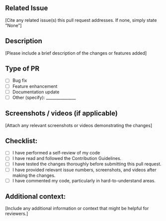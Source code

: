 ## Related Issue
[Cite any related issue(s) this pull request addresses. If none, simply state "None”]

## Description
[Please include a brief description of the changes or features added]

## Type of PR

- [ ] Bug fix
- [ ] Feature enhancement
- [ ] Documentation update
- [ ] Other (specify): _______________

## Screenshots / videos (if applicable)
[Attach any relevant screenshots or videos demonstrating the changes]

## Checklist:
- [ ] I have performed a self-review of my code
- [ ] I have read and followed the Contribution Guidelines.
- [ ] I have tested the changes thoroughly before submitting this pull request.
- [ ] I have provided relevant issue numbers, screenshots, and videos after making the changes.
- [ ] I have commented my code, particularly in hard-to-understand areas.
<!-- [X] - put a cross/X inside [] to check the box -->

## Additional context:
[Include any additional information or context that might be helpful for reviewers.]